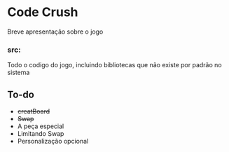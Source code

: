<h1>Code Crush</h1>

<p>Breve apresentação sobre o jogo</p>

<h3>src:</h3>
<p>Todo o codigo do jogo, incluindo bibliotecas que não existe por padrão no sistema</p>
<h2>To-do</h2>
<ul>
  <li><del>creatBoard</del></li>
  <li><del>Swap</del></li>
  <li>A peça especial</li>
  <li>Limitando Swap</li>
  <li>Personalização opcional</li>
</ul>
